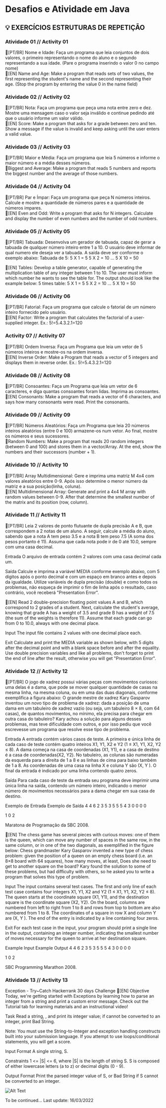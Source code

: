 # Desafios e Atividade em Java

## 💡 EXERCÍCIOS ESTRUTURAS DE REPETIÇÃO

### Atividade 01 // Activity 01
🔸[PT/BR] Nome e Idade: Faça um programa que leia conjuntos de dois valores, o primeiro representando o nome do aluno e o segundo representando a sua idade. (Pare o programa inserindo o valor 0 no campo nome) <br/>
🔸[EN] Name and Age: Make a program that reads sets of two values, the first representing the student's name and the second representing their age. (Stop the program by entering the value 0 in the name field)

### Atividade 02 // Activity 02
🔸[PT/BR] Nota: Faça um programa que peça uma nota entre zero e dez. Mostre uma mensagem caso o valor seja inválido e continue pedindo até que o usuário informe um valor válido. <br/>
🔸[EN] Score: Make a program that asks for a grade between zero and ten. Show a message if the value is invalid and keep asking until the user enters a valid value.

### Atividade 03 // Activity 03
🔸[PT/BR] Maior e Média: Faça um programa que leia 5 números e informe o maior número e a média desses números. <br/>
🔸Biggest and Average: Make a program that reads 5 numbers and reports the biggest number and the average of those numbers.

### Atividade 04 // Activity 04
🔸[PT/BR] Par e Ímpar: Faça um programa que peça N números inteiros. Calcule e mostre a quantidade de números pares e a quantidade de números impares. <br/>
🔸[EN] Even and Odd: Write a program that asks for N integers. Calculate and display the number of even numbers and the number of odd numbers.

### Atividade 05 // Activity 05
🔸[PT/BR] Tabuada: Desenvolva um gerador de tabuada, capaz de gerar a tabuada de qualquer número inteiro entre 1 a 10. O usuário deve informar de qual numero ele deseja ver a tabuada. A saída deve ser conforme o exemplo abaixo:
Tabuada de 5:
5 X 1 = 5
5 X 2 = 10
...
5 X 10 = 50

🔸[EN] Tables: Develop a table generator, capable of generating the multiplication table of any integer between 1 to 10. The user must inform which number he wants to see the table for. The output should look like the example below:
5 times table:
5 X 1 = 5
5 X 2 = 10
...
5 X 10 = 50

### Atividade 06 // Activity 06
🔸[PT/BR] Fatorial: Faça um programa que calcule o fatorial de um número inteiro fornecido pelo usuário. <br/>
🔸[EN] Factor: Write a program that calculates the factorial of a user-supplied integer.
Ex.: 5!=5.4.3.2.1=120

### Activity 07 // Activity 07
🔸[PT/BR] Ordem Inversa: Faça um Programa que leia um vetor de 5 números inteiros e mostre-os na ordem inversa. <br/>
🔸[EN] Inverse Order: Make a Program that reads a vector of 5 integers and displays them in reverse order.
Ex.: 5!=5.4.3.2.1=120

### Atividade 08 // Activity 08
🔸[PT/BR] Consoantes: Faça um Programa que leia um vetor de 6 caracteres, e diga quantas consoantes foram lidas. Imprima as consoantes. <br/>
🔸[EN] Consonants: Make a program that reads a vector of 6 characters, and says how many consonants were read. Print the consonants.

### Atividade 09 // Activity 09
🔸[PT/BR] Números Aleatórios: Faça um Programa que leia 20 números inteiros aleatórios (entre 0 e 100) armazene-os num vetor. Ao final, mostre os números e seus sucessores. <br/>
🔸Random Numbers: Make a program that reads 20 random integers (between 0 and 100) and stores them in a vector/Array. At the end, show the numbers and their successors (number + 1).

### Atividade 10 // Activity 10
🔸[PT/BR] Array Multidimensional: Gere e imprima uma matriz M 4x4 com valores aleatórios entre 0-9. Após isso determine o menor número da matriz e a sua posição(linha, coluna). <br/>
🔸[EN] Multidimensional Array: Generate and print a 4x4 M array with random values ​​between 0-9. After that determine the smallest number of the matrix and its position (row, column).

### Atividade 11 // Activity 11
🔸[PT/BR] Leia 2 valores de ponto flutuante de dupla precisão A e B, que correspondem a 2 notas de um aluno. A seguir, calcule a média do aluno, sabendo que a nota A tem peso 3.5 e a nota B tem peso 7.5 (A soma dos pesos portanto é 11). Assuma que cada nota pode ir de 0 até 10.0, sempre com uma casa decimal.

Entrada
O arquivo de entrada contém 2 valores com uma casa decimal cada um.

Saída
Calcule e imprima a variável MEDIA conforme exemplo abaixo, com 5 dígitos após o ponto decimal e com um espaço em branco antes e depois da igualdade. Utilize variáveis de dupla precisão (double) e como todos os problemas, não esqueça de imprimir o fim de linha após o resultado, caso contrário, você receberá "Presentation Error".

🔸[EN] Read 2 double-precision floating point values ​​A and B, which correspond to 2 grades of a student. Next, calculate the student's average, knowing that grade A has a weight of 3.5 and grade B has a weight of 7.5 (the sum of the weights is therefore 11). Assume that each grade can go from 0 to 10.0, always with one decimal place.

Input
The input file contains 2 values ​​with one decimal place each.

Exit
Calculate and print the MEDIA variable as shown below, with 5 digits after the decimal point and with a blank space before and after the equality. Use double precision variables and like all problems, don't forget to print the end of line after the result, otherwise you will get "Presentation Error".

### Atividade 12 // Activity 12
🔸[PT/BR] O jogo de xadrez possui várias peças com movimentos curiosos: uma delas é a dama, que pode se mover qualquer quantidade de casas na mesma linha, na mesma coluna, ou em uma das duas diagonais, conforme exemplifica a figura abaixo:
O grande mestre de xadrez Kary Gasparov inventou um novo tipo de problema de xadrez: dada a posição de uma dama em um tabuleiro de xadrez vazio (ou seja, um tabuleiro 8 × 8, com 64 casas), de quantos movimentos, no mínimo, ela precisa para chegar em outra casa do tabuleiro?
Kary achou a solução para alguns desses problemas, mas teve dificuldade com outros, e por isso pediu que você escrevesse um programa que resolve esse tipo de problema.  

Entrada
A entrada contém vários casos de teste. A primeira e única linha de cada caso de teste contém quatro inteiros X1, Y1, X2 e Y2 (1 ≤ X1, Y1, X2, Y2 ≤ 8). A dama começa na casa de coordenadas (X1, Y1), e a casa de destino é a casa de coordenadas(X2, Y2). No tabuleiro, as colunas são numeradas da esquerda para a direita de 1 a 8 e as linhas de cima para baixo também de 1 a 8. As coordenadas de uma casa na linha X e coluna Y são (X, Y ).
O final da entrada é indicado por uma linha contendo quatro zeros.

Saída
Para cada caso de teste da entrada seu programa deve imprimir uma única linha na saída, contendo um número inteiro, indicando o menor número de movimentos necessários para a dama chegar em sua casa de destino.

 
Exemplo de Entrada	Exemplo de Saída
4 4 6 2
3 5 3 5
5 5 4 3
0 0 0 0

1
0
2

Maratona de Programação da SBC 2008.

🔸[EN] The chess game has several pieces with curious moves: one of them is the queen, which can move any number of spaces in the same row, in the same column, or in one of the two diagonals, as exemplified in the figure below:
Chess grandmaster Kary Gasparov invented a new type of chess problem: given the position of a queen on an empty chess board (i.e. an 8×8 board with 64 squares), how many moves, at least, Does she need to get to another square on the board?
Kary found the solution to some of these problems, but had difficulty with others, so he asked you to write a program that solves this type of problem.

Input
The input contains several test cases. The first and only line of each test case contains four integers X1, Y1, X2 and Y2 (1 ≤ X1, Y1, X2, Y2 ≤ 8). The queen starts at the coordinate square (X1, Y1), and the destination square is the coordinate square (X2, Y2). On the board, columns are numbered from left to right from 1 to 8 and rows from top to bottom are also numbered from 1 to 8. The coordinates of a square in row X and column Y are (X, Y ).
The end of the entry is indicated by a line containing four zeros.

Exit
For each test case in the input, your program should print a single line in the output, containing an integer number, indicating the smallest number of moves necessary for the queen to arrive at her destination square.

 
Example Input Example Output
4 4 6 2
3 5 3 5
5 5 4 3
0 0 0 0

1
0
2

SBC Programming Marathon 2008.

### Atividade 13 // Activity 13
Exception - Try~Catch Hackerrank 30 days Challenge
🔸[EN] Objective
Today, we're getting started with Exceptions by learning how to parse an integer from a string and print a custom error message. Check out the Tutorial tab for learning materials and an instructional video!

Task
Read a string, , and print its integer value; if  cannot be converted to an integer, print Bad String.

Note: You must use the String-to-Integer and exception handling constructs built into your submission language. If you attempt to use loops/conditional statements, you will get a  score.

Input Format
A single string, S.

Constraints
1 <= |S| <= 6, where |S| is the length of string S.
S is composed of either lowercase letters (a to z) or decimal digits (0 - 9).

Output Format
Print the parsed integer value of S, or Bad String if S cannot be converted to an integer.

![Alt Text](https://media.giphy.com/media/vFKqnCdLPNOKc/giphy.gif)

To be continued...
Last update: 16/03/2022


